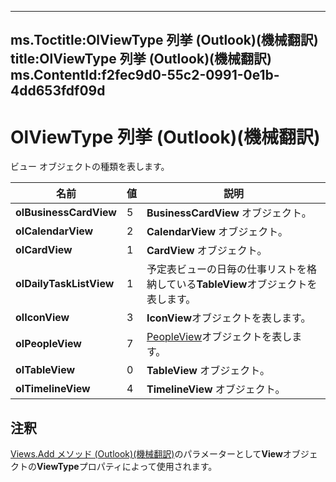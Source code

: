 

---
ms.Toctitle:OlViewType 列挙 (Outlook)(機械翻訳)
title:OlViewType 列挙 (Outlook)(機械翻訳)
ms.ContentId:f2fec9d0-55c2-0991-0e1b-4dd653fdf09d
---
# OlViewType 列挙 (Outlook)(機械翻訳)




ビュー オブジェクトの種類を表します。

|**名前**|**値**|**説明**|
|---|---|---|
|**olBusinessCardView**|5|**BusinessCardView** オブジェクト。|
|**olCalendarView**|2|**CalendarView** オブジェクト。|
|**olCardView**|1|**CardView** オブジェクト。|
|**olDailyTaskListView**|1|予定表ビューの日毎の仕事リストを格納している**TableView**オブジェクトを表します。|
|**olIconView**|3|**IconView**オブジェクトを表します。|
|**olPeopleView**|7|[PeopleView](7b569709-5da8-a950-a0fb-9d64b520a21b.md)オブジェクトを表します。|
|**olTableView**|0|**TableView** オブジェクト。|
|**olTimelineView**|4|**TimelineView** オブジェクト。|



## 注釈
[Views.Add メソッド (Outlook)(機械翻訳)](8005ca2e-8b28-1286-74d1-448f2a168c65.md)のパラメーターとして**View**オブジェクトの**ViewType**プロパティによって使用されます。




